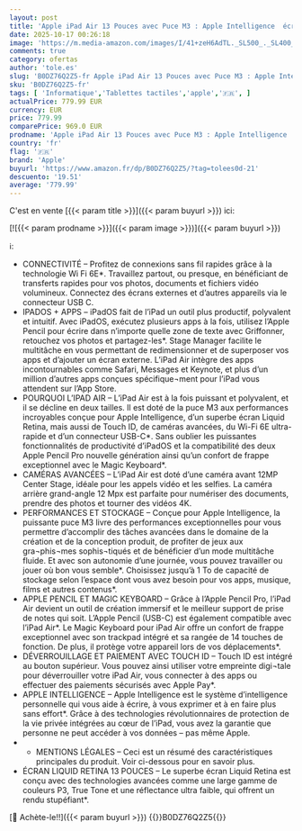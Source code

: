```yaml
---
layout: post
title: 'Apple iPad Air 13 Pouces avec Puce M3 : Apple Intelligence  écran Liquid Retina  128 Go  caméras Avant/arrière 12 Mpx  Wi-FI 6E  Touch ID  autonomie d’Une journée – Mauve'
date: 2025-10-17 00:26:18
image: 'https://m.media-amazon.com/images/I/41+zeH6AdTL._SL500_._SL400_.jpg'
comments: true
category: ofertas
author: 'tole.es'
slug: 'B0DZ76Q2Z5-fr Apple iPad Air 13 Pouces avec Puce M3 : Apple Intelligence...'
sku: 'B0DZ76Q2Z5-fr'
tags: [ 'Informatique','Tablettes tactiles','apple','🇫🇷', ]
actualPrice: 779.99 EUR
currency: EUR
price: 779.99
comparePrice: 969.0 EUR
prodname: 'Apple iPad Air 13 Pouces avec Puce M3 : Apple Intelligence  écran Liquid Retina  128 Go  caméras Avant/arrière 12 Mpx  Wi-FI 6E  Touch ID  autonomie d’Une journée – Mauve'
country: 'fr'
flag: '🇫🇷'
brand: 'Apple'
buyurl: 'https://www.amazon.fr/dp/B0DZ76Q2Z5/?tag=tolees0d-21'
descuento: '19.51'
average: '779.99'
---
```


C'est en vente [{{< param title >}}]({{< param buyurl >}}) ici:

[![{{< param prodname >}}]({{< param image >}})]({{< param buyurl >}})

ℹ️:

- CONNECTIVITÉ – Profitez de connexions sans fil rapides grâce à la technologie Wi Fi 6E*. Travaillez partout, ou presque, en bénéficiant de transferts rapides pour vos photos, documents et fichiers vidéo volumineux. Connectez des écrans externes et d’autres appareils via le connecteur USB C.
- IPADOS + APPS – iPadOS fait de l’iPad un outil plus productif, polyvalent et intuitif. Avec iPadOS, exécutez plusieurs apps à la fois, utilisez l’Apple Pencil pour écrire dans n’importe quelle zone de texte avec Griffonner, retouchez vos photos et partagez-les*. Stage Manager facilite le multitâche en vous permettant de redimensionner et de superposer vos apps et d’ajouter un écran externe. L’iPad Air intègre des apps incontournables comme Safari, Messages et Keynote, et plus d’un million d’autres apps conçues spécifique¬ment pour l’iPad vous attendent sur l’App Store.
- POURQUOI L’IPAD AIR – L’iPad Air est à la fois puissant et polyvalent, et il se décline en deux tailles. Il est doté de la puce M3 aux performances incroyables conçue pour Apple Intelligence, d’un superbe écran Liquid Retina, mais aussi de Touch ID, de caméras avancées, du Wi-Fi 6E ultra-rapide et d’un connecteur USB-C*. Sans oublier les puissantes fonctionnalités de productivité d’iPadOS et la compatibilité des deux Apple Pencil Pro nouvelle génération ainsi qu’un confort de frappe exceptionnel avec le Magic Keyboard*.
- CAMÉRAS AVANCÉES – L’iPad Air est doté d’une caméra avant 12MP Center Stage, idéale pour les appels vidéo et les selfies. La caméra arrière grand-angle 12 Mpx est parfaite pour numériser des documents, prendre des photos et tourner des vidéos 4K.
- PERFORMANCES ET STOCKAGE – Conçue pour Apple Intelligence, la puissante puce M3 livre des performances exceptionnelles pour vous permettre d’accomplir des tâches avancées dans le domaine de la création et de la conception produit, de profiter de jeux aux gra¬phis¬mes sophis¬tiqués et de bénéficier d’un mode multitâche fluide. Et avec son autonomie d’une journée, vous pouvez travailler ou jouer où bon vous semble*. Choisissez jusqu’à 1 To de capacité de stockage selon l’espace dont vous avez besoin pour vos apps, musique, films et autres contenus*.
- APPLE PENCIL ET MAGIC KEYBOARD – Grâce à l’Apple Pencil Pro, l’iPad Air devient un outil de création immersif et le meilleur support de prise de notes qui soit. L’Apple Pencil (USB-C) est également compatible avec l’iPad Air*. Le Magic Keyboard pour iPad Air offre un confort de frappe exceptionnel avec son trackpad intégré et sa rangée de 14 touches de fonction. De plus, il protège votre appareil lors de vos déplacements*.
- DÉVERROUILLAGE ET PAIEMENT AVEC TOUCH ID – Touch ID est intégré au bouton supérieur. Vous pouvez ainsi utiliser votre empreinte digi¬tale pour déverrouiller votre iPad Air, vous connecter à des apps ou effectuer des paiements sécurisés avec Apple Pay*.
- APPLE INTELLIGENCE – Apple Intelligence est le système d’intelligence personnelle qui vous aide à écrire, à vous exprimer et à en faire plus sans effort*. Grâce à des technologies révolutionnaires de protection de la vie privée intégrées au cœur de l’iPad, vous avez la garantie que personne ne peut accéder à vos données – pas même Apple.
- * MENTIONS LÉGALES – Ceci est un résumé des caractéristiques principales du produit. Voir ci-dessous pour en savoir plus.
- ÉCRAN LIQUID RETINA 13 POUCES – Le superbe écran Liquid Retina est conçu avec des technologies avancées comme une large gamme de couleurs P3, True Tone et une réflectance ultra faible, qui offrent un rendu stupéfiant*.

[🛒 Achète-le!!]({{< param buyurl >}})
{{<world>}}B0DZ76Q2Z5{{</world>}}
